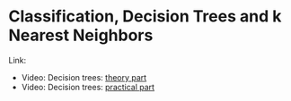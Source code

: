 # Classification, Decision Trees and k Nearest Neighbors

Link:

* Video: Decision trees: [theory part](https://youtu.be/H4XlBTPv5rQ)
* Video: Decision trees: [practical part](https://youtu.be/RrVYO6Td9Js)

